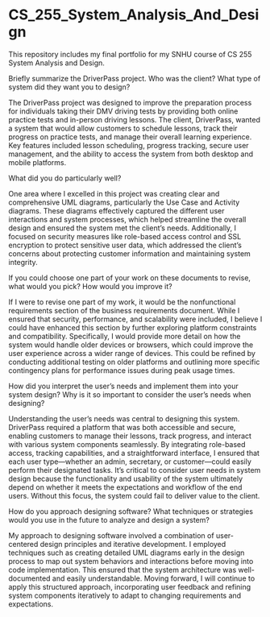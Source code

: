 # CS_255_System_Analysis_And_Design
This repository includes my final portfolio for my SNHU course of CS 255 System Analysis and Design.

Briefly summarize the DriverPass project. Who was the client? What type of system did they want you to design?

The DriverPass project was designed to improve the preparation process for individuals taking their DMV driving tests by providing both online practice tests and in-person driving lessons. The client, DriverPass, wanted a system that would allow customers to schedule lessons, track their progress on practice tests, and manage their overall learning experience. Key features included lesson scheduling, progress tracking, secure user management, and the ability to access the system from both desktop and mobile platforms.

What did you do particularly well?

One area where I excelled in this project was creating clear and comprehensive UML diagrams, particularly the Use Case and Activity diagrams. These diagrams effectively captured the different user interactions and system processes, which helped streamline the overall design and ensured the system met the client’s needs​. Additionally, I focused on security measures like role-based access control and SSL encryption to protect sensitive user data, which addressed the client’s concerns about protecting customer information and maintaining system integrity.

If you could choose one part of your work on these documents to revise, what would you pick? How would you improve it?

If I were to revise one part of my work, it would be the nonfunctional requirements section of the business requirements document. While I ensured that security, performance, and scalability were included, I believe I could have enhanced this section by further exploring platform constraints and compatibility. Specifically, I would provide more detail on how the system would handle older devices or browsers, which could improve the user experience across a wider range of devices​. This could be refined by conducting additional testing on older platforms and outlining more specific contingency plans for performance issues during peak usage times.

How did you interpret the user’s needs and implement them into your system design? Why is it so important to consider the user’s needs when designing?

Understanding the user’s needs was central to designing this system. DriverPass required a platform that was both accessible and secure, enabling customers to manage their lessons, track progress, and interact with various system components seamlessly. By integrating role-based access, tracking capabilities, and a straightforward interface, I ensured that each user type—whether an admin, secretary, or customer—could easily perform their designated tasks. It’s critical to consider user needs in system design because the functionality and usability of the system ultimately depend on whether it meets the expectations and workflow of the end users​. Without this focus, the system could fail to deliver value to the client.

How do you approach designing software? What techniques or strategies would you use in the future to analyze and design a system?

My approach to designing software involved a combination of user-centered design principles and iterative development. I employed techniques such as creating detailed UML diagrams early in the design process to map out system behaviors and interactions before moving into code implementation. This ensured that the system architecture was well-documented and easily understandable. Moving forward, I will continue to apply this structured approach, incorporating user feedback and refining system components iteratively to adapt to changing requirements and expectations.
